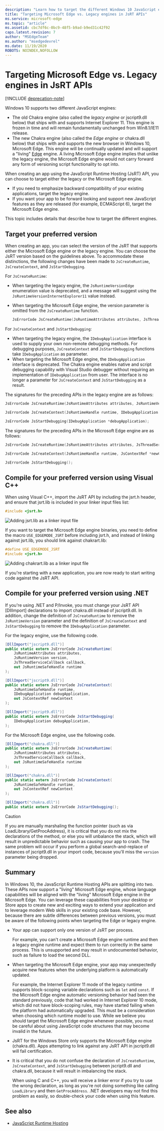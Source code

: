 ```yaml
---
description: "Learn how to target the different Windows 10 JavaScript engines. "
title: "Targeting Microsoft Edge vs. Legacy engines in JsRT APIs"
ms.service: microsoft-edge
ms.topic: "article"
ms.assetid: cbc7df6c-0bc9-48f5-b9ad-b9ed31c42f92
caps.latest.revision: 7
author: "MSEdgeTeam"
ms.author: "msedgedevrel"
ms.date: 11/19/2020
ROBOTS: NOINDEX,NOFOLLOW
---
```

# Targeting Microsoft Edge vs. Legacy engines in JsRT APIs  

[!INCLUDE [deprecation-note](../includes/deprecation-note.md)]  

Windows 10 supports two different JavaScript engines:  

*   The old Chakra engine (also called the *legacy engine* or jscript9.dll below) that ships with and supports Internet Explorer 11. This engine is frozen in time and will remain fundamentally unchanged from Win8.1/IE11 release.  
*   The new Chakra engine (also called the *Edge engine* or chakra.dll below) that ships with and supports the new browser in Windows 10, Microsoft Edge. This engine will be continually updated and will support a "living" [Edge](https://blogs.msdn.com/b/ie/archive/2014/11/11/living-on-the-edge-our-next-step-in-interoperability.aspx) engine. A living Microsoft Edge engine implies that unlike the legacy engine, the Microsoft Edge engine would not carry forward any form of versioning script functionality to opt into.  

 When creating an app using the JavaScript Runtime Hosting (JsRT) API, you can choose to target either the legacy or the Microsoft Edge engine.  

*   If you need to emphasize backward compatibility of your existing applications, target the legacy engine.  
*   If you want your app to be forward looking and support new JavaScript features as they are released (for example, ECMAScript 6), target the Microsoft Edge engine.  

This topic includes details that describe how to target the different engines.  

## Target your preferred version  

When creating an app, you can select the version of the JsRT that supports either the Microsoft Edge engine or the legacy engine. You can choose the JsRT version based on the guidelines above. To accommodate these distinctions, the following changes have been made to `JsCreateRuntime`, `JsCreateContext`, and `JsStartDebugging`.  

For `JsCreateRuntime`:  

*   When targeting the legacy engine, the `JsRuntimeVersionEdge` enumeration value is deprecated, and a message will suggest using the `JsRuntimeVersionInternetExplorer11` value instead.  
*   When targeting the Microsoft Edge engine, the version parameter is omitted from the `JsCreateRuntime` function.  
    
    ```cpp
    JsErrorCode JsCreateRuntime(JsRuntimeAttributes attributes, JsThreadServiceCallback callback, _Out_ JsRuntimeHandle* runtime);
    ```  
    
 For `JsCreateContext` and `JsStartDebugging`:  

*   When targeting the legacy engine, the `IDebugApplication` interface is used to supply your own non-remote debugging methods. For debugging purposes, `JsCreateContext` and `JsStartDebugging` functions take `IDebugApplication` as parameter.  
*   When targeting the Microsoft Edge engine, the `IDebugApplication` interface is deprecated. The Chakra engine enables native and script debugging capability with Visual Studio debugger without requiring an implementation of `IDebugApplication` from user. The interface is no longer a parameter for `JsCreateContext` and `JsStartDebugging` as a result.  

The signatures for the preceding APIs in the legacy engine are as follows:  

```cpp
JsErrorCode JsCreateRuntime(JsRuntimeAttributes attributes, JsRuntimeVersion version, JsThreadServiceCallback callback, _Out_ JsRuntimeHandle* runtime);

JsErrorCode JsCreateContext(JsRuntimeHandle runtime, IDebugApplication *debugApplication, JsContextRef *newContext);

JsErrorCode JsStartDebugging(IDebugApplication *debugApplication);
```  

The signatures for the preceding APIs in the Microsoft Edge engine are as follows:  

```cpp
JsErrorCode JsCreateRuntime(JsRuntimeAttributes attributes, JsThreadServiceCallback callback, _Out_ JsRuntimeHandle* runtime);

JsErrorCode JsCreateContext(JsRuntimeHandle runtime, JsContextRef *newContext);

JsErrorCode JsStartDebugging();
```  

## Compile for your preferred version using Visual C++  

When using Visual C++, import the JsRT API by including the jsrt.h header, and ensure that jsrt.lib is included in your linker input files list:  

```cpp
#include <jsrt.h>
```  

![Adding jsrt.lib as a linker input file](../chakra-hosting/media/js-chakra.png "JS_Chakra_")  

If you want to target the Microsoft Edge engine binaries, you need to define the macro `USE_EDGEMODE_JSRT` before including jsrt.h, and instead of linking against jsrt.lib, you should link against chakrart.lib:  

```cpp
#define USE_EDGEMODE_JSRT
#include <jsrt.h>
```  

![Adding chakrart.lib as a linker input file](../chakra-hosting/media/js-chakra-hosting.png "JS_Chakra_Hosting_")  

If you're starting with a new application, you are now ready to start writing code against the JsRT API.  

## Compile for your preferred version using .NET  

If you're using .NET and P/Invoke, you must change your JsRT API [DllImport] declarations to import chakra.dll instead of jscript9.dll. In addition, change the definition of `JsCreateRuntime` to remove the `JsRuntimeVersion` parameter and the definition of `JsCreateContext` and `JsStartDebugging` to remove the `IDebugApplication` parameter.  

For the legacy engine, use the following code.  

```csharp
[DllImport("jscript9.dll")]
public static extern JsErrorCode JsCreateRuntime(
    JsRuntimeAttributes attributes,
    JsRuntimeVersion version,
    JsThreadServiceCallback callback,
    out JsRuntimeSafeHandle runtime
);

[DllImport("jscript9.dll")]
public static extern JsErrorCode JsCreateContext(
    JsRuntimeSafeHandle runtime,
    IDebugApplication debugApplication,
    out JsContextRef newContext
);   

[DllImport("jscript9.dll")]
public static extern JsErrorCode JsStartDebugging(
    IDebugApplication debugApplication,
);
```  

For the Microsoft Edge engine, use the following code.  

```csharp
[DllImport("chakra.dll")]
public static extern JsErrorCode JsCreateRuntime(
    JsRuntimeAttributes attributes,
    JsThreadServiceCallback callback,
    out JsRuntimeSafeHandle runtime
);  

[DllImport("chakra.dll")]
public static extern JsErrorCode JsCreateContext(
    JsRuntimeSafeHandle runtime,
    out JsContextRef newContext
);

[DllImport("chakra.dll")]
public static extern JsErrorCode JsStartDebugging();
```  

> [!CAUTION]
> If you are manually marshaling the function pointer (such as via LoadLibrary/GetProcAddress), it is critical that you do not mix the declarations of the method, or else you will unbalance the stack, which will result in unpredictable behavior such as causing your app to crash. The same problem will occur if you perform a global search-and-replace of instances of jscript9.dll in your import code, because you'll miss the `version` parameter being dropped.  

## Summary  

In Windows 10, the JavaScript Runtime Hosting APIs are splitting into two. These APIs now support a "living" Microsoft Edge engine, whose language capabilities will be aligned with the "living" Microsoft Edge engine in the Microsoft Edge. You can leverage these capabilities from your desktop or Store apps to create new and exciting ways to extend your application and to leverage modern Web skills in your existing code base. However, because there are subtle differences between previous versions, you must be aware of the following points when targeting the Edge or legacy engine.  

*   Your app can support only one version of JsRT per process.  
    
    For example, you can't create a Microsoft Edge engine runtime and then a legacy engine runtime and expect them to run correctly in the same process. This is unsupported and may result in undocumented behavior, such as failure to load the second DLL.  
    
*   When targeting the Microsoft Edge engine, your app may unexpectedly acquire new features when the underlying platform is automatically updated.  
    
    For example, the Internet Explorer 11 mode of the legacy runtime supports block-scoping variable declarations such as `let` and `const`. If the Microsoft Edge engine automatic versioning behavior had been the standard previously, code that had worked in Internet Explorer 10 mode, which did not have block-scoping rules, may have started failing when the platform had automatically upgraded. This must be a consideration when choosing which runtime model to use. While we believe you should target the Microsoft Edge engine whenever possible, you must be careful about using JavaScript code structures that may become invalid in the future.  
    
*   JsRT for the Windows Store only supports the Microsoft Edge engine (chakra.dll). Apps attempting to link against any JsRT API in jscript9.dll will fail certification.  
*   It is critical that you do not confuse the declaration of `JsCreateRuntime`, `JsCreateContext`, and `JsStartDebugging` between jscript9.dll and chakra.dll, because it will result in imbalancing the stack.  
    
    When using C and C++, you will receive a linker error if you try to use the wrong declaration, as long as you're not doing something like calling `LoadLibrary` and then `GetProcAddress`. .NET developers may not find this problem as easily, so double-check your code when using this feature.  
    
## See also  

*   [JavaScript Runtime Hosting](../javascript-runtime-hosting.md)
 